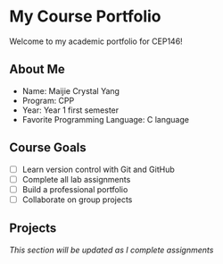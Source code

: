 # My Course Portfolio
 
Welcome to my academic portfolio for CEP146!
 
## About Me
- Name: Maijie Crystal Yang
- Program: CPP
- Year: Year 1 first semester
- Favorite Programming Language: C language
  
## Course Goals
- [ ] Learn version control with Git and GitHub
- [ ] Complete all lab assignments
- [ ] Build a professional portfolio
- [ ] Collaborate on group projects
 
## Projects
*This section will be updated as I complete assignments*
